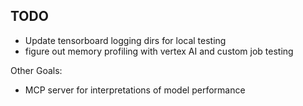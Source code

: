 ## TODO
- Update tensorboard logging dirs for local testing
- figure out memory profiling with vertex AI and custom job testing

Other Goals:
- MCP server for interpretations of model performance


